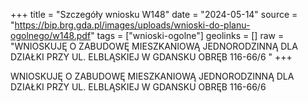 +++
title = "Szczegóły wniosku W148"
date = "2024-05-14"
source = "https://bip.brg.gda.pl/images/uploads/wnioski-do-planu-ogolnego/w148.pdf"
tags = ["wnioski-ogolne"]
geolinks = []
raw = "WNIOSKUJĘ O ZABUDOWĘ MIESZKANIOWĄ JEDNORODZINNĄ DLA DZIAŁKI PRZY UL. ELBLĄSKIEJ W GDANSKU OBRĘB 116-66/6 "
+++

WNIOSKUJĘ O ZABUDOWĘ MIESZKANIOWĄ JEDNORODZINNĄ DLA DZIAŁKI PRZY UL.
ELBLĄSKIEJ W GDANSKU OBRĘB 116-66/6



